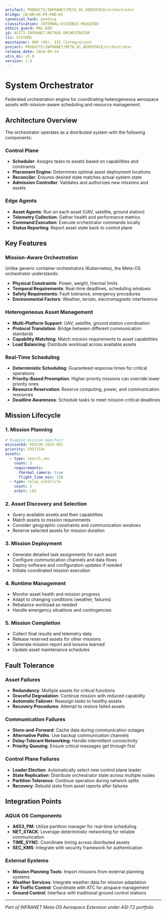 ```yaml
---
artifact: PRODUCTS/INFRANET/META_OS_AEROSPACE/orchestrator
bridge: CB→QB→UE→FE→FWD→QS
canonical_hash: pending
classification: INTERNAL–EVIDENCE-REQUIRED
ethics_guard: MAL-EEM
id: ASIT2-INFRANET-METAOS-ORCHESTRATOR
llc: SYSTEMS
maintainer: OOO (OS), IIS (Integration)
project: PRODUCTS/INFRANET/META_OS_AEROSPACE/orchestrator
release_date: 2024-09-24
utcs_mi: v5.0
version: 1.0
---
```


# System Orchestrator

Federated orchestration engine for coordinating heterogeneous aerospace assets with mission-aware scheduling and resource management.

## Architecture Overview

The orchestrator operates as a distributed system with the following components:

### Control Plane
- **Scheduler**: Assigns tasks to assets based on capabilities and constraints
- **Placement Engine**: Determines optimal asset deployment locations
- **Reconciler**: Ensures desired state matches actual system state
- **Admission Controller**: Validates and authorizes new missions and assets

### Edge Agents
- **Asset Agents**: Run on each asset (UAV, satellite, ground station)
- **Telemetry Collection**: Gather health and performance metrics
- **Command Execution**: Execute orchestrator commands locally
- **Status Reporting**: Report asset state back to control plane

## Key Features

### Mission-Aware Orchestration
Unlike generic container orchestrators (Kubernetes), the Meta-OS orchestrator understands:
- **Physical Constraints**: Power, weight, thermal limits
- **Temporal Requirements**: Real-time deadlines, scheduling windows
- **Safety Requirements**: Fault tolerance, emergency procedures
- **Environmental Factors**: Weather, terrain, electromagnetic interference

### Heterogeneous Asset Management
- **Multi-Platform Support**: UAV, satellite, ground station coordination
- **Protocol Translation**: Bridge between different communication standards
- **Capability Matching**: Match mission requirements to asset capabilities
- **Load Balancing**: Distribute workload across available assets

### Real-Time Scheduling
- **Deterministic Scheduling**: Guaranteed response times for critical operations
- **Priority-Based Preemption**: Higher priority missions can override lower priority ones
- **Resource Reservation**: Reserve computing, power, and communication resources
- **Deadline Awareness**: Schedule tasks to meet mission-critical deadlines

## Mission Lifecycle

### 1. Mission Planning
```yaml
# Example mission manifest
missionId: RESCUE-2024-001
priority: CRITICAL
assets:
  - type: search_uav
    count: 3
    requirements:
      thermal_camera: true
      flight_time_min: 120
  - type: relay_satellite
    count: 1
    orbit: LEO
```

### 2. Asset Discovery and Selection
- Query available assets and their capabilities
- Match assets to mission requirements
- Consider geographic constraints and communication windows
- Reserve selected assets for mission duration

### 3. Mission Deployment
- Generate detailed task assignments for each asset
- Configure communication channels and data flows
- Deploy software and configuration updates if needed
- Initiate coordinated mission execution

### 4. Runtime Management
- Monitor asset health and mission progress
- Adapt to changing conditions (weather, failures)
- Rebalance workload as needed
- Handle emergency situations and contingencies

### 5. Mission Completion
- Collect final results and telemetry data
- Release reserved assets for other missions
- Generate mission report and lessons learned
- Update asset maintenance schedules

## Fault Tolerance

### Asset Failures
- **Redundancy**: Multiple assets for critical functions
- **Graceful Degradation**: Continue mission with reduced capability
- **Automatic Failover**: Reassign tasks to healthy assets
- **Recovery Procedures**: Attempt to restore failed assets

### Communication Failures
- **Store-and-Forward**: Cache data during communication outages
- **Alternative Paths**: Use backup communication channels
- **Delay-Tolerant Networking**: Handle intermittent connectivity
- **Priority Queuing**: Ensure critical messages get through first

### Control Plane Failures
- **Leader Election**: Automatically select new control plane leader
- **State Replication**: Distribute orchestrator state across multiple nodes
- **Partition Tolerance**: Continue operation during network splits
- **Recovery**: Rebuild state from asset reports after failures

## Integration Points

### AQUA OS Components
- **A653_PM**: Utilize partition manager for real-time scheduling
- **NET_STACK**: Leverage deterministic networking for reliable communication
- **TIME_SYNC**: Coordinate timing across distributed assets
- **SEC_KMS**: Integrate with security framework for authentication

### External Systems
- **Mission Planning Tools**: Import missions from external planning systems
- **Weather Services**: Integrate weather data for mission adaptation
- **Air Traffic Control**: Coordinate with ATC for airspace management
- **Ground Control**: Interface with traditional ground control stations

---

*Part of INFRANET Meta-OS Aerospace Extension under ASI-T2 portfolio*